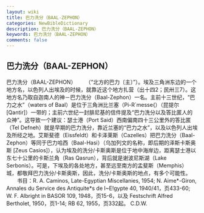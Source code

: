 ```yaml
---
layout: wiki
title: 巴力洗分（BAAL-ZEPHON）
categories: NewBibleDictionary
description: 巴力洗分（BAAL-ZEPHON）
keywords: 巴力洗分（BAAL-ZEPHON）
comments: false
---
```


## 巴力洗分（BAAL-ZEPHON）



巴力洗分（BAAL-ZEPHON）
　　（“北方的巴力〔主〕”）。埃及三角洲东边的一个地方名，以色列人出埃及的时候，就靠近这个地方扎营（出十四2；民卅三7）。这地方名乃取自迦南人的神－巴力洗分（Baal-Zephon）一名。主前十三世纪，“巴力之水”（waters of Baal）是位于三角洲比兰塞（Pi-R`messe{）（昆提尔 [Qantir]）一带的；主前六世纪一封腓尼基的信件提及“巴力洗分以及答比匿人的众神”。这导致一个建议：瑟士港（Port Said）西南偏南四十三公里外的答比匿（Tel Defneh）就是早期的巴力洗分，靠近兰塞的“巴力之水”，以及以色列人出埃及所经之地。艾斯斐德（Eissfeldt）和卡泽莱斯（Cazelles）把巴力洗分（Baal-Zephon）等同于巴力哈西（Baal-Hasi）（乌加列文的名称，即后期的泽斯卡斯奥斯 [Zeus Casios]），认为埃及的洗分/卡斯奥斯是位于地中海岸边，距离瑟士港以东七十公里的卡斯兰角（Ras Qasrun），背后就是谢波尼斯湖（Lake Serbonis）。可是，下埃及的各处地方，甚至远至南方的孟斐斯（Memphis）城，都敬拜巴力洗分/卡斯奥斯，因此，洗分/卡斯奥斯的地点，有多个可能性。
　　书目：R. A. Caminos, Late-Egyptian Miscellanies, 1954; N.
Aime*-Giron, Annales du Service des Antiquite*s de I~E!gypte 40, 1940/41，页433-60; W. F. Albright in BASOR 109, 1948，页15-6，以及 Festschrift Alfred Bertholet, 1950，页1-14; RB 62, 1955，页332起。
C.D.W.



